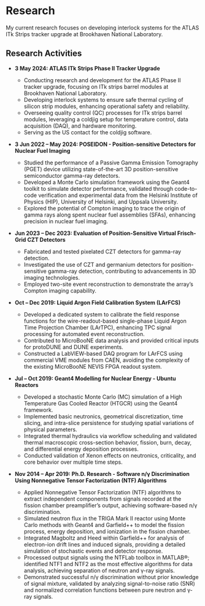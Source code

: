 # Research
My current research focuses on developing interlock systems for the ATLAS ITk Strips tracker upgrade at Brookhaven National Laboratory.

## Research Activities

- **3 May 2024: ATLAS ITk Strips Phase II Tracker Upgrade**  
  - Conducting research and development for the ATLAS Phase II tracker upgrade, focusing on ITk strips barrel modules at Brookhaven National Laboratory.  
  - Developing interlock systems to ensure safe thermal cycling of silicon strip modules, enhancing operational safety and reliability.  
  - Overseeing quality control (QC) processes for ITk strips barrel modules, leveraging a coldjig setup for temperature control, data acquisition (DAQ), and hardware monitoring.  
  - Serving as the US contact for the coldjig software.

- **3 Jun 2022 – May 2024: POSEIDON - Position-sensitive Detectors for Nuclear Fuel Imaging**  
  - Studied the performance of a Passive Gamma Emission Tomography (PGET) device utilizing state-of-the-art 3D position-sensitive semiconductor gamma-ray detectors.  
  - Developed a Monte Carlo simulation framework using the Geant4 toolkit to simulate detector performance, validated through code-to-code verification and experimental data from the Helsinki Institute of Physics (HIP), University of Helsinki, and Uppsala University.  
  - Explored the potential of Compton imaging to trace the origin of gamma rays along spent nuclear fuel assemblies (SFAs), enhancing precision in nuclear fuel imaging.

- **Jun 2023 – Dec 2023: Evaluation of Position-Sensitive Virtual Frisch-Grid CZT Detectors**  
  - Fabricated and tested pixelated CZT detectors for gamma-ray detection.  
  - Investigated the use of CZT and germanium detectors for position-sensitive gamma-ray detection, contributing to advancements in 3D imaging technologies.  
  - Employed two-site event reconstruction to demonstrate the array’s Compton imaging capability.

- **Oct – Dec 2019: Liquid Argon Field Calibration System (LArFCS)**  
  - Developed a dedicated system to calibrate the field response functions for the wire-readout-based single-phase Liquid Argon Time Projection Chamber (LArTPC), enhancing TPC signal processing for automated event reconstruction.  
  - Contributed to MicroBooNE data analysis and provided critical inputs for protoDUNE and DUNE experiments.  
  - Constructed a LabVIEW-based DAQ program for LArFCS using commercial VME modules from CAEN, avoiding the complexity of the existing MicroBooNE NEVIS FPGA readout system.

- **Jul – Oct 2019: Geant4 Modelling for Nuclear Energy - Ubuntu Reactors**  
  - Developed a stochastic Monte Carlo (MC) simulation of a High Temperature Gas Cooled Reactor (HTGCR) using the Geant4 framework.  
  - Implemented basic neutronics, geometrical discretization, time slicing, and intra-slice persistence for studying spatial variations of physical parameters.  
  - Integrated thermal hydraulics via workflow scheduling and validated thermal macroscopic cross-section behavior, fission, burn, decay, and differential energy deposition processes.  
  - Conducted validation of Xenon effects on neutronics, criticality, and core behavior over multiple time steps.

- **Nov 2014 – Apr 2019: Ph.D. Research - Software n/γ Discrimination Using Nonnegative Tensor Factorization (NTF) Algorithms**  
  - Applied Nonnegative Tensor Factorization (NTF) algorithms to extract independent components from signals recorded at the fission chamber preamplifier’s output, achieving software-based n/γ discrimination.  
  - Simulated neutron flux in the TRIGA Mark II reactor using Monte Carlo methods with Geant4 and Garfield++ to model the fission process, energy deposition, and ionization in the fission chamber.  
  - Integrated Magboltz and Heed within Garfield++ for analysis of electron-ion drift lines and induced signals, providing a detailed simulation of stochastic events and detector response.  
  - Processed output signals using the NTFLab toolbox in MATLAB®; identified NTF1 and NTF2 as the most effective algorithms for data analysis, achieving separation of neutron and γ-ray signals.  
  - Demonstrated successful n/γ discrimination without prior knowledge of signal mixture, validated by analyzing signal-to-noise ratio (SNR) and normalized correlation functions between pure neutron and γ-ray signals.

    



